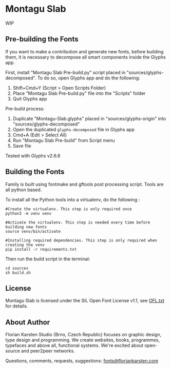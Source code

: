 # Montagu Slab

WIP

## Pre-building the Fonts

If you want to make a contribution and generate new fonts, before building them, it is necessary to decompose all smart components inside the Glyphs app.

First, install "Montagu Slab Pre-build.py" script placed in "sources/glyphs-decomposed". To do so, open Glyphs app and do the following:

1. Shift+Cmd+Y (Script > Open Scripts Folder)
2. Place "Montagu Slab Pre-build.py" file into the "Scripts" folder
3. Quit Glyphs app

Pre-build process:

1. Duplicate "Montagu-Slab.glyphs" placed in "sources/glyphs-origin" into "sources/glyphs-decomposed"
2. Open the duplicated `glyphs-decomposed` file in Glyphs app
3. Cmd+A (Edit > Select All)
4. Run "Montagu Slab Pre-build" from Script menu
5. Save file

Tested with Glyphs v2.6.6

## Building the Fonts

Family is built using fontmake and gftools post processing script. Tools are all python based.

To install all the Python tools into a virtualenv, do the following :

```
#Create the virtualenv. This step is only required once
python3 -m venv venv 

#Activate the virtualenv. This step is needed every time before building new fonts
source venv/bin/activate 

#Installing required dependencies. This step is only required when creating the venv
pip install -r requirements.txt
```

Then run the build script in the terminal:

```
cd sources
sh build.sh
```

## License

Montagu Slab is licensed under the SIL Open Font License v1.1, see [OFL.txt](OFL.txt) for details.

## About Author

Florian Karsten Studio (Brno, Czech Republic) focuses on graphic design, type design and programming. We create websites, books, programmes, typefaces and above all, functional systems. We're excited about open-source and peer2peer networks.

Questions, comments, requests, suggestions: fonts@floriankarsten.com